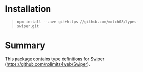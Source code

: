 # Installation
> `npm install --save git+https://github.com/match08/types-swiper.git`

# Summary
This package contains type definitions for Swiper (https://github.com/nolimits4web/Swiper).
